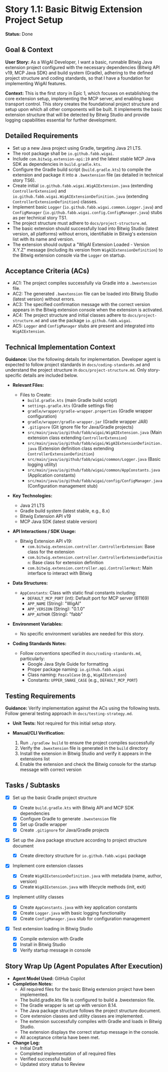 # Story 1.1: Basic Bitwig Extension Project Setup

**Status:** Done

## Goal & Context

**User Story:** As a WigAI Developer, I want a basic, runnable Bitwig Java extension project configured with the necessary dependencies (Bitwig API v19, MCP Java SDK) and build system (Gradle), adhering to the defined project structure and coding standards, so that I have a foundation for implementing WigAI features.

**Context:** This is the first story in Epic 1, which focuses on establishing the core extension setup, implementing the MCP server, and enabling basic transport control. This story creates the foundational project structure and setup upon which all other components will be built. It implements the basic extension structure that will be detected by Bitwig Studio and provide logging capabilities essential for further development.

## Detailed Requirements

-   Set up a new Java project using Gradle, targeting Java 21 LTS.
-   The root package shall be `io.github.fabb.wigai`.
-   Include `com.bitwig.extension-api:19` and the latest stable MCP Java SDK as dependencies in `build.gradle.kts`.
-   Configure the Gradle build script (`build.gradle.kts`) to compile the extension and package it into a `.bwextension` file (as detailed in technical story TS6).
-   Create initial `io.github.fabb.wigai.WigAIExtension.java` (extending `ControllerExtension`) and `io.github.fabb.wigai.WigAIExtensionDefinition.java` (extending `ControllerExtensionDefinition`) classes.
-   Implement basic `Logger` (`io.github.fabb.wigai.common.Logger.java`) and `ConfigManager` (`io.github.fabb.wigai.config.ConfigManager.java`) stubs as per technical story TS1.
-   The project structure must adhere to `docs/project-structure.md`.
-   The basic extension should successfully load into Bitwig Studio (latest version, all platforms) without errors, identifiable in Bitwig's extension list with its name and version.
-   The extension should output a "WigAI Extension Loaded - Version X.Y.Z" message (including its version from `WigAIExtensionDefinition`) to the Bitwig extension console via the `Logger` on startup.

## Acceptance Criteria (ACs)

-   AC1: The project compiles successfully via Gradle into a `.bwextension` file.
-   AC2: The generated `.bwextension` file can be loaded into Bitwig Studio (latest version) without errors.
-   AC3: The specified confirmation message with the correct version appears in the Bitwig extension console when the extension is activated.
-   AC4: The project structure and initial classes adhere to `docs/project-structure.md` and use the package `io.github.fabb.wigai`.
-   AC5: `Logger` and `ConfigManager` stubs are present and integrated into `WigAIExtension`.

## Technical Implementation Context

**Guidance:** Use the following details for implementation. Developer agent is expected to follow project standards in `docs/coding-standards.md` and understand the project structure in `docs/project-structure.md`. Only story-specific details are included below.

-   **Relevant Files:**

    -   Files to Create:
        -   `build.gradle.kts` (main Gradle build script)
        -   `settings.gradle.kts` (Gradle settings file)
        -   `gradle/wrapper/gradle-wrapper.properties` (Gradle wrapper configuration)
        -   `gradle/wrapper/gradle-wrapper.jar` (Gradle wrapper JAR)
        -   `.gitignore` (Git ignore file for Java/Gradle projects)
        -   `src/main/java/io/github/fabb/wigai/WigAIExtension.java` (Main extension class extending `ControllerExtension`)
        -   `src/main/java/io/github/fabb/wigai/WigAIExtensionDefinition.java` (Extension definition class extending `ControllerExtensionDefinition`)
        -   `src/main/java/io/github/fabb/wigai/common/Logger.java` (Basic logging utility)
        -   `src/main/java/io/github/fabb/wigai/common/AppConstants.java` (Application constants)
        -   `src/main/java/io/github/fabb/wigai/config/ConfigManager.java` (Configuration management stub)

-   **Key Technologies:**

    -   Java 21 LTS
    -   Gradle build system (latest stable, e.g., 8.x)
    -   Bitwig Extension API v19
    -   MCP Java SDK (latest stable version)

-   **API Interactions / SDK Usage:**

    -   Bitwig Extension API v19:
        -   `com.bitwig.extension.controller.ControllerExtension`: Base class for the extension
        -   `com.bitwig.extension.controller.ControllerExtensionDefinition`: Base class for extension definition
        -   `com.bitwig.extension.controller.api.ControllerHost`: Main interface to interact with Bitwig

-   **Data Structures:**

    -   `AppConstants`: Class with static final constants including:
        -   `DEFAULT_MCP_PORT` (int): Default port for MCP server (61169)
        -   `APP_NAME` (String): "WigAI"
        -   `APP_VERSION` (String): "0.1.0"
        -   `APP_AUTHOR` (String): "fabb"

-   **Environment Variables:**

    -   No specific environment variables are needed for this story.

-   **Coding Standards Notes:**

    -   Follow conventions specified in `docs/coding-standards.md`, particularly:
        -   Google Java Style Guide for formatting
        -   Proper package naming: `io.github.fabb.wigai`
        -   Class naming: `PascalCase` (e.g., `WigAIExtension`)
        -   Constants: `UPPER_SNAKE_CASE` (e.g., `DEFAULT_MCP_PORT`)

## Testing Requirements

**Guidance:** Verify implementation against the ACs using the following tests. Follow general testing approach in `docs/testing-strategy.md`.

-   **Unit Tests:** Not required for this initial setup story.

-   **Manual/CLI Verification:**
    1. Run `./gradlew build` to ensure the project compiles successfully
    2. Verify the `.bwextension` file is generated in the `build` directory
    3. Install the extension in Bitwig Studio and verify it appears in the extensions list
    4. Enable the extension and check the Bitwig console for the startup message with correct version

## Tasks / Subtasks

-   [x] Set up the basic Gradle project structure

    -   [x] Create `build.gradle.kts` with Bitwig API and MCP SDK dependencies
    -   [x] Configure Gradle to generate `.bwextension` file
    -   [x] Set up Gradle wrapper
    -   [x] Create `.gitignore` for Java/Gradle projects

-   [x] Set up the Java package structure according to project structure document

    -   [x] Create directory structure for `io.github.fabb.wigai` package

-   [x] Implement core extension classes

    -   [x] Create `WigAIExtensionDefinition.java` with metadata (name, author, version)
    -   [x] Create `WigAIExtension.java` with lifecycle methods (init, exit)

-   [x] Implement utility classes

    -   [x] Create `AppConstants.java` with key application constants
    -   [x] Create `Logger.java` with basic logging functionality
    -   [x] Create `ConfigManager.java` stub for configuration management

-   [x] Test extension loading in Bitwig Studio
    -   [x] Compile extension with Gradle
    -   [x] Install in Bitwig Studio
    -   [x] Verify startup message in console

## Story Wrap Up (Agent Populates After Execution)

-   **Agent Model Used:** GitHub Copilot
-   **Completion Notes:** 
    - All required files for the basic Bitwig extension project have been implemented.
    - The build.gradle.kts file is configured to build a .bwextension file.
    - The Gradle wrapper is set up with version 8.14.
    - The Java package structure follows the project structure document.
    - Core extension classes and utility classes are implemented.
    - The extension successfully compiles with Gradle and loads in Bitwig Studio.
    - The extension displays the correct startup message in the console.
    - All acceptance criteria have been met.
-   **Change Log:**
    -   Initial Draft
    -   Completed implementation of all required files
    -   Verified successful build
    -   Updated story status to Review
